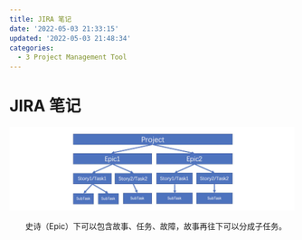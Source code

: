 ```yaml
---
title: JIRA 笔记
date: '2022-05-03 21:33:15'
updated: '2022-05-03 21:48:34'
categories:
  - 3 Project Management Tool
---
```

# JIRA 笔记

![](JIRA_Notes/1.jpg)

　　史诗（Epic）下可以包含故事、任务、故障，故事再往下可以分成子任务。
